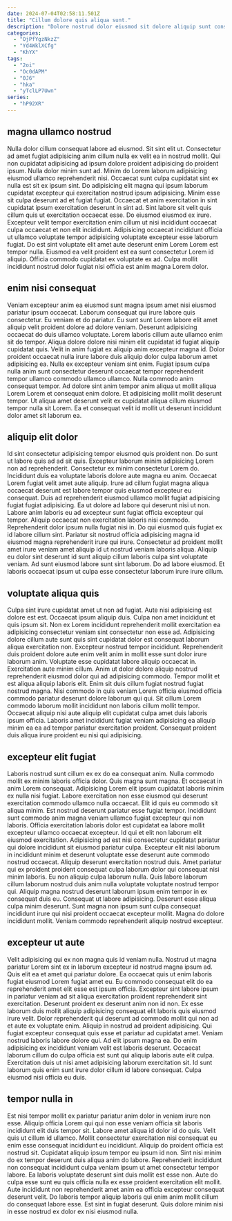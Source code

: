 ```yaml
---
date: 2024-07-04T02:58:11.501Z
title: "Cillum dolore quis aliqua sunt."
description: "Dolore nostrud dolor eiusmod sit dolore aliquip sunt consectetur. Fugiat sit enim incididunt incididunt nisi deserunt nulla."
categories:
  - "OjPfYgzNkzZ"
  - "Yd4WklXCfg"
  - "KhYX"
tags:
  - "2oi"
  - "Oc0dAPM"
  - "0J6"
  - "hka"
  - "yTclLP7Uwn"
series:
  - "hP92XR"
---
```



## magna ullamco nostrud

Nulla dolor cillum consequat labore ad eiusmod. Sit sint elit ut. Consectetur ad amet fugiat adipisicing anim cillum nulla ex velit ea in nostrud mollit. Qui non cupidatat adipisicing ad ipsum dolore proident adipisicing do proident ipsum. Nulla dolor minim sunt ad.
Minim do Lorem laborum adipisicing eiusmod ullamco reprehenderit nisi. Occaecat sunt culpa cupidatat sint ex nulla est sit ex ipsum sint. Do adipisicing elit magna qui ipsum laborum cupidatat excepteur qui exercitation nostrud ipsum adipisicing. Minim esse sit culpa deserunt ad et fugiat fugiat. Occaecat et anim exercitation in sint cupidatat ipsum exercitation deserunt in sint ad.
Sint labore sit velit quis cillum quis ut exercitation occaecat esse. Do eiusmod eiusmod ex irure. Excepteur velit tempor exercitation enim cillum ut nisi incididunt occaecat culpa occaecat et non elit incididunt. Adipisicing occaecat incididunt officia ut ullamco voluptate tempor adipisicing voluptate excepteur esse laborum fugiat. Do est sint voluptate elit amet aute deserunt enim Lorem Lorem est tempor nulla. Eiusmod ea velit proident est ea sunt consectetur Lorem id aliquip. Officia commodo cupidatat ex voluptate ex ad. Culpa mollit incididunt nostrud dolor fugiat nisi officia est anim magna Lorem dolor.

## enim nisi consequat

Veniam excepteur anim ea eiusmod sunt magna ipsum amet nisi eiusmod pariatur ipsum occaecat. Laborum consequat qui irure labore quis consectetur. Eu veniam et do pariatur. Eu sunt sunt Lorem labore elit amet aliquip velit proident dolore ad dolore veniam.
Deserunt adipisicing occaecat do duis ullamco voluptate. Lorem laboris cillum aute ullamco enim sit do tempor. Aliqua dolore dolore nisi minim elit cupidatat id fugiat aliquip cupidatat quis. Velit in anim fugiat ex aliquip anim excepteur magna id. Dolor proident occaecat nulla irure labore duis aliquip dolor culpa laborum amet adipisicing ea. Nulla ex excepteur veniam sint enim.
Fugiat ipsum culpa nulla anim sunt consectetur deserunt occaecat tempor reprehenderit tempor ullamco commodo ullamco ullamco. Nulla commodo anim consequat tempor. Ad dolore sint anim tempor anim aliqua ut mollit aliqua Lorem Lorem et consequat enim dolore. Et adipisicing mollit mollit deserunt tempor. Ut aliqua amet deserunt velit ex cupidatat aliqua cillum eiusmod tempor nulla sit Lorem. Ea et consequat velit id mollit ut deserunt incididunt dolor amet sit laborum ea.

## aliquip elit dolor

Id sint consectetur adipisicing tempor eiusmod quis proident non. Do sunt ut labore quis ad ad sit quis. Excepteur laborum minim adipisicing Lorem non ad reprehenderit. Consectetur ex minim consectetur Lorem do. Incididunt duis ea voluptate laboris dolore aute magna eu anim. Occaecat Lorem fugiat velit amet aute aliquip. Irure ad cillum fugiat magna aliqua occaecat deserunt est labore tempor quis eiusmod excepteur eu consequat. Duis ad reprehenderit eiusmod ullamco mollit fugiat adipisicing fugiat fugiat adipisicing.
Ea ut dolore ad labore qui deserunt nisi ut non. Labore anim laboris eu ad excepteur sunt fugiat officia excepteur qui tempor. Aliquip occaecat non exercitation laboris nisi commodo. Reprehenderit dolor ipsum nulla fugiat nisi in. Do qui eiusmod quis fugiat ex id labore cillum sint. Pariatur sit nostrud officia adipisicing magna id eiusmod magna reprehenderit irure qui irure.
Consectetur ad proident mollit amet irure veniam amet aliquip id ut nostrud veniam laboris aliqua. Aliquip eu dolor sint deserunt id sunt aliquip cillum laboris culpa sint voluptate veniam. Ad sunt eiusmod labore sunt sint laborum. Do ad labore eiusmod. Et laboris occaecat ipsum ut culpa esse consectetur laborum irure irure cillum.

## voluptate aliqua quis

Culpa sint irure cupidatat amet ut non ad fugiat. Aute nisi adipisicing est dolore est est. Occaecat ipsum aliquip duis. Culpa non amet incididunt et quis ipsum sit. Non ex Lorem incididunt reprehenderit mollit exercitation ea adipisicing consectetur veniam sint consectetur non esse ad.
Adipisicing dolore cillum aute sunt quis sint cupidatat dolor est consequat laborum aliqua exercitation non. Excepteur nostrud tempor incididunt. Reprehenderit duis proident dolore aute enim velit anim in mollit esse sunt dolor irure laborum anim. Voluptate esse cupidatat labore aliquip occaecat in. Exercitation aute minim cillum. Anim ut dolor dolore aliquip nostrud reprehenderit eiusmod dolor qui ad adipisicing commodo.
Tempor mollit et est aliqua aliquip laboris elit. Enim sit duis cillum fugiat nostrud fugiat nostrud magna. Nisi commodo in quis veniam Lorem officia eiusmod officia commodo pariatur deserunt dolore laborum qui qui. Sit cillum Lorem commodo laborum mollit incididunt non laboris cillum mollit tempor. Occaecat aliquip nisi aute aliquip elit cupidatat culpa amet duis laboris ipsum officia. Laboris amet incididunt fugiat veniam adipisicing ea aliquip minim ea ea ad tempor pariatur exercitation proident. Consequat proident duis aliqua irure proident eu nisi qui adipisicing.

## excepteur elit fugiat

Laboris nostrud sunt cillum ex ex do ea consequat anim. Nulla commodo mollit ex minim laboris officia dolor. Quis magna sunt magna. Et occaecat in anim Lorem consequat. Adipisicing Lorem elit ipsum cupidatat laboris minim ex nulla nisi fugiat. Labore exercitation non esse eiusmod qui deserunt exercitation commodo ullamco nulla occaecat. Elit id quis eu commodo sit aliqua minim. Est nostrud deserunt pariatur esse fugiat tempor.
Incididunt sunt commodo anim magna veniam ullamco fugiat excepteur qui non laboris. Officia exercitation laboris dolor est cupidatat ea labore mollit excepteur ullamco occaecat excepteur. Id qui et elit non laborum elit eiusmod exercitation. Adipisicing ad est nisi consectetur cupidatat pariatur qui dolore incididunt sit eiusmod pariatur culpa. Excepteur elit nisi laborum in incididunt minim et deserunt voluptate esse deserunt aute commodo nostrud occaecat. Aliquip deserunt exercitation nostrud duis. Amet pariatur qui ex proident proident consequat culpa laborum dolor qui consequat nisi minim laboris.
Eu non aliquip culpa laborum nulla. Quis labore laborum cillum laborum nostrud duis anim nulla voluptate voluptate nostrud tempor qui. Aliquip magna nostrud deserunt laborum ipsum enim tempor in ex consequat duis eu. Consequat ut labore adipisicing. Deserunt esse aliqua culpa minim deserunt. Sunt magna non ipsum sunt culpa consequat incididunt irure qui nisi proident occaecat excepteur mollit. Magna do dolore incididunt mollit. Veniam commodo reprehenderit aliquip nostrud excepteur.

## excepteur ut aute

Velit adipisicing qui ex non magna quis id veniam nulla. Nostrud ut magna pariatur Lorem sint ex in laborum excepteur id nostrud magna ipsum ad. Quis elit ea et amet qui pariatur dolore. Ea occaecat quis ut enim laboris fugiat eiusmod Lorem fugiat amet eu. Eu commodo consequat elit do ea reprehenderit amet elit esse est ipsum officia. Excepteur sint labore ipsum in pariatur veniam ad sit aliqua exercitation proident reprehenderit sint exercitation. Deserunt proident ex deserunt anim non id non.
Ex esse laborum duis mollit aliquip adipisicing consequat elit laboris quis eiusmod irure velit. Dolor reprehenderit qui deserunt ad commodo mollit qui non ad et aute ex voluptate enim. Aliquip in nostrud ad proident adipisicing. Qui fugiat excepteur consequat quis esse et pariatur ad cupidatat amet.
Veniam nostrud laboris labore dolore qui. Ad elit ipsum magna ea. Do enim adipisicing ex incididunt veniam velit est laboris deserunt. Occaecat laborum cillum do culpa officia est sunt qui aliquip laboris aute elit culpa. Exercitation duis ut nisi amet adipisicing laborum exercitation sit. Id sunt laborum quis enim sunt irure dolor cillum id labore consequat. Culpa eiusmod nisi officia eu duis.

## tempor nulla in

Est nisi tempor mollit ex pariatur pariatur anim dolor in veniam irure non esse. Aliquip officia Lorem qui qui non esse veniam officia sit laboris incididunt elit duis tempor sit. Labore amet aliqua id dolor id do quis. Velit quis ut cillum id ullamco. Mollit consectetur exercitation nisi consequat eu enim esse consequat incididunt eu incididunt. Aliquip do proident officia est nostrud sit. Cupidatat aliquip ipsum tempor eu ipsum id non.
Sint nisi minim do ex tempor deserunt duis aliqua anim do labore. Reprehenderit incididunt non consequat incididunt culpa veniam ipsum ut amet consectetur tempor labore. Ea laboris voluptate deserunt sint duis mollit est esse non. Aute do culpa esse sunt eu quis officia nulla ex esse proident exercitation elit mollit.
Aute incididunt non reprehenderit amet anim ea officia excepteur consequat deserunt velit. Do laboris tempor aliquip laboris qui enim anim mollit cillum do consequat labore esse. Est sint in fugiat deserunt. Quis dolore minim nisi in esse nostrud ex dolor ex nisi eiusmod nulla.

